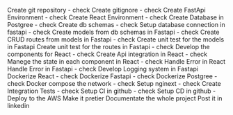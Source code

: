 Create git repository - check
Create gitignore - check
Create FastApi Environment - check
Create React Environment - check
Create Database in Postgree - check
Create db schemas - check
Setup database connection in fastapi - check
Create models from db schemas in Fastapi - check
Create CRUD routes from models in Fastapi - check
Create unit test for the models in Fastapi
Create unit test for the routes in Fastapi - check
Develop the components for React - check
Create Api integration in React - check
Manege the state in each component in React - check
Handle Error in React
Handle Error in Fastapi - check
Develop Logging system in Fastapi
Dockerize React - check
Dockerize Fastapi - check
Dockerize Postgree - check
Docker compose the network - check
Setup nginext - check
Create Integration Tests - check
Setup CI  in github - check
Setup CD  in github - 
Deploy to the AWS
Make it pretier
Documentate the whole project
Post it in linkedin